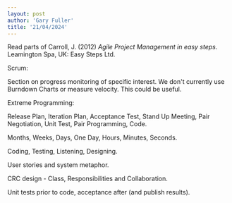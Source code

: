 ```yaml
---
layout: post
author: 'Gary Fuller'
title: '21/04/2024'
---
```


Read parts of Carroll, J. (2012) _Agile Project Management in easy steps_. Leamington Spa, UK: Easy Steps Ltd.

Scrum:

Section on progress monitoring of specific interest. We don't currently use Burndown Charts or measure velocity. This could be useful.

Extreme Programming:

Release Plan, Iteration Plan, Acceptance Test, Stand Up Meeting, Pair Negotiation, Unit Test, Pair Programming, Code.

Months, Weeks, Days, One Day, Hours, Minutes, Seconds.

Coding, Testing, Listening, Designing.

User stories and system metaphor.

CRC design - Class, Responsibilities and Collaboration.

Unit tests prior to code, acceptance after (and publish results).
